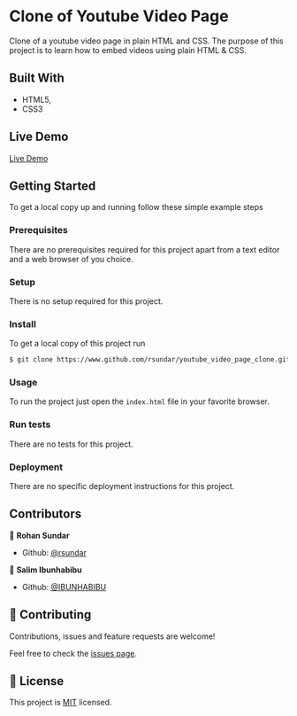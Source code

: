 # Clone of Youtube Video Page

Clone of a youtube video page in plain HTML and CSS.
The purpose of this project is to learn how to embed videos using plain HTML & CSS.

## Built With

- HTML5,
- CSS3

## Live Demo

 [Live Demo](https://htmlpreview.github.io/?https://github.com/rsundar/youtube_video_page_clone/blob/development_branch/index.html)

## Getting Started

To get a local copy up and running follow these simple example steps

### Prerequisites

There are no prerequisites required for this project apart from a text editor and a web browser of you choice.

### Setup

There is no setup required for this project.

### Install

To get a local copy of this project run 
```bash
$ git clone https://www.github.com/rsundar/youtube_video_page_clone.git
```

### Usage

To run the project just open the ```index.html``` file in your favorite browser.


### Run tests

There are no tests for this project.

### Deployment

There are no specific deployment instructions for this project.

## Contributors

👤 **Rohan Sundar**
- Github: [@rsundar](https://www.github.com/rsundar)

👤 **Salim Ibunhabibu**
- Github: [@IBUNHABIBU](https://www.github.com/IBUNHABIBU)

## 🤝 Contributing

Contributions, issues and feature requests are welcome!

Feel free to check the [issues page](issues/).

## 📝 License

This project is [MIT](lic.url) licensed.
